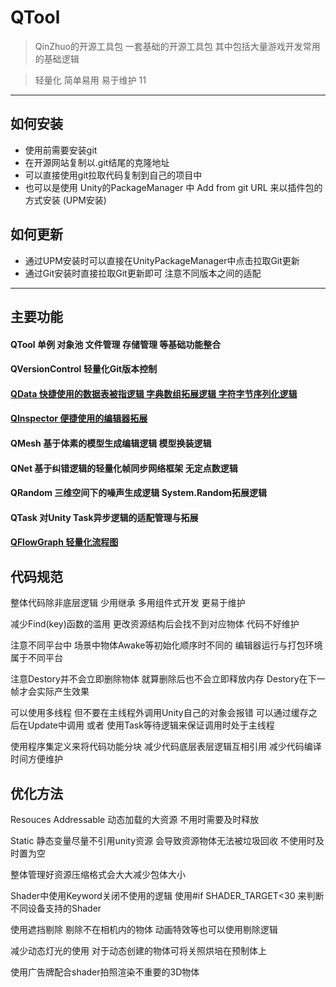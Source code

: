 # QTool

> QinZhuo的开源工具包 一套基础的开源工具包 其中包括大量游戏开发常用的基础逻辑

> 轻量化 简单易用 易于维护 11

***
## 如何安装
- 使用前需要安装git
- 在开源网站复制以.git结尾的克隆地址
- 可以直接使用git拉取代码复制到自己的项目中
- 也可以是使用 Unity的PackageManager 中 Add from git URL 来以插件包的方式安装 (UPM安装)

## 如何更新
- 通过UPM安装时可以直接在UnityPackageManager中点击拉取Git更新
- 通过Git安装时直接拉取Git更新即可 注意不同版本之间的适配

***

## 主要功能

#### QTool 单例 对象池 文件管理 存储管理 等基础功能整合
#### QVersionControl 轻量化Git版本控制 
#### [QData 快捷使用的数据表被指逻辑 字典数组拓展逻辑 字符字节序列化逻辑](files/master/Runtime/QData) 
#### [QInspector 便捷使用的编辑器拓展](files/master/Runtime/QInspector)
#### QMesh 基于体素的模型生成编辑逻辑 模型换装逻辑
#### QNet 基于纠错逻辑的轻量化帧同步网络框架 无定点数逻辑
#### QRandom 三维空间下的噪声生成逻辑 System.Random拓展逻辑
#### QTask 对Unity Task异步逻辑的适配管理与拓展
#### [QFlowGraph 轻量化流程图](files/master/Runtime/QFlowGraph)

## 代码规范

整体代码除非底层逻辑 少用继承 多用组件式开发 更易于维护

减少Find(key)函数的滥用 更改资源结构后会找不到对应物体 代码不好维护

注意不同平台中 场景中物体Awake等初始化顺序时不同的  编辑器运行与打包环境属于不同平台

注意Destory并不会立即删除物体 就算删除后也不会立即释放内存 Destory在下一帧才会实际产生效果

可以使用多线程 但不要在主线程外调用Unity自己的对象会报错 
可以通过缓存之后在Update中调用 或者 使用Task等待逻辑来保证调用时处于主线程

使用程序集定义来将代码功能分块 减少代码底层表层逻辑互相引用 减少代码编译时间方便维护

## 优化方法

Resouces Addressable 动态加载的大资源 不用时需要及时释放

Static 静态变量尽量不引用unity资源 会导致资源物体无法被垃圾回收 不使用时及时置为空

整体管理好资源压缩格式会大大减少包体大小

Shader中使用Keyword关闭不使用的逻辑  使用#if SHADER_TARGET<30 来判断不同设备支持的Shader

使用遮挡剔除 剔除不在相机内的物体 动画特效等也可以使用剔除逻辑

减少动态灯光的使用 对于动态创建的物体可将关照烘培在预制体上

使用广告牌配合shader拍照渲染不重要的3D物体
